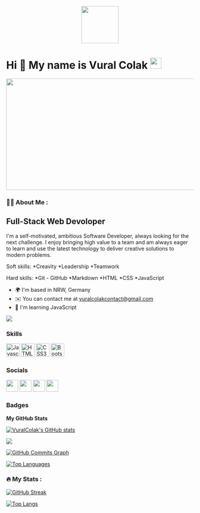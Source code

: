 <div id="header" align="center">
  <img src="https://media.giphy.com/media/M9gbBd9nbDrOTu1Mqx/giphy.gif" width="100"/>
</div>
 <div id="badges" align="center">
  
 
 
</div>
<div id="badges" align="center" >
 <img src="https://komarev.com/ghpvc/?username=VuralColak&style=flat-square&color=blue" alt=""/>

  </div>
 
 <h1>
  Hi 👋 My name is Vural Colak
  <img src="https://media.giphy.com/media/hvRJCLFzcasrR4ia7z/giphy.gif" width="30px"/>
</h1>
 
  <div align="center">
  <img src="https://media.giphy.com/media/dWesBcTLavkZuG35MI/giphy.gif" width="600" height="300"/>
</div>

### :man_technologist: About Me :
Full-Stack Web Devoloper
------------------------

I'm a self-motivated, ambitious Software Developer, always looking for the next challenge. I enjoy bringing high value to a team and am always eager to learn and use the latest technology to deliver creative solutions to modern problems.

Soft skills: \*Creavity \*Leadership \*Teamwork

Hard skills: \*Git - GitHub \*Markdown \*HTML \*CSS \*JavaScript

* 🌍  I'm based in NRW, Germany
* ✉️  You can contact me at [vuralcolakcontact@gmail.com](mailto:vuralcolakcontact@gmail.com)
* 🧠  I'm learning JavaScript

<a href="https://www.github.com/VuralColak" target="_blank" rel="noreferrer"><img
src="https://img.shields.io/github/followers/VuralColak?logo=github&style=for-the-badge&color=0891b2&labelColor=1c1917" /></a>

### Skills

<p align="left">
<a href="https://developer.mozilla.org/en-US/docs/Web/JavaScript" target="_blank" rel="noreferrer"><img src="https://raw.githubusercontent.com/danielcranney/readme-generator/main/public/icons/skills/javascript-colored.svg" width="36" height="36" alt="Javascript" /></a>
<a href="https://developer.mozilla.org/en-US/docs/Glossary/HTML5" target="_blank" rel="noreferrer"><img src="https://raw.githubusercontent.com/danielcranney/readme-generator/main/public/icons/skills/html5-colored.svg" width="36" height="36" alt="HTML5" /></a>
<a href="https://www.w3.org/TR/CSS/#css" target="_blank" rel="noreferrer"><img src="https://raw.githubusercontent.com/danielcranney/readme-generator/main/public/icons/skills/css3-colored.svg" width="36" height="36" alt="CSS3" /></a>
<a href="https://getbootstrap.com/" target="_blank" rel="noreferrer"><img src="https://raw.githubusercontent.com/danielcranney/readme-generator/main/public/icons/skills/bootstrap-colored.svg" width="36" height="36" alt="Bootstrap" /></a>
</p>

### Socials

<p align="left"> <a href="https://www.twitter.com/uzayvebilimtr" target="_blank" rel="noreferrer"><img src="https://raw.githubusercontent.com/danielcranney/readme-generator/main/public/icons/socials/twitter.svg" width="32" height="32" /></a> <a href="https://www.github.com/VuralColak" target="_blank" rel="noreferrer"><img src="https://raw.githubusercontent.com/danielcranney/readme-generator/main/public/icons/socials/github.svg" width="32" height="32" /></a> <a href="http://www.instagram.com/uzaybilim" target="_blank" rel="noreferrer"><img src="https://raw.githubusercontent.com/danielcranney/readme-generator/main/public/icons/socials/instagram.svg" width="32" height="32" /></a> <a href="https://www.linkedin.com/in/" target="_blank" rel="noreferrer"><img src="https://raw.githubusercontent.com/danielcranney/readme-generator/main/public/icons/socials/linkedin.svg" width="32" height="32" /></a></p>

### Badges

<b>My GitHub Stats</b>

<a href="http://www.github.com/VuralColak"><img src="https://github-readme-stats.vercel.app/api?username=VuralColak&show_icons=true&hide=&count_private=true&title_color=0891b2&text_color=ffffff&icon_color=0891b2&bg_color=1c1917&hide_border=true&show_icons=true" alt="VuralColak's GitHub stats" /></a>

<a href="http://www.github.com/VuralColak"><img src="https://github-readme-streak-stats.herokuapp.com/?user=VuralColak&stroke=ffffff&background=1c1917&ring=0891b2&fire=0891b2&currStreakNum=ffffff&currStreakLabel=0891b2&sideNums=ffffff&sideLabels=ffffff&dates=ffffff&hide_border=true" /></a>

<a href="http://www.github.com/VuralColak"><img src="https://activity-graph.herokuapp.com/graph?username=VuralColak&bg_color=1c1917&color=ffffff&line=0891b2&point=ffffff&area_color=1c1917&area=true&hide_border=true&custom_title=GitHub%20Commits%20Graph" alt="GitHub Commits Graph" /></a>

<a href="https://github.com/VuralColak" align="left"><img src="https://github-readme-stats.vercel.app/api/top-langs/?username=VuralColak&langs_count=10&title_color=0891b2&text_color=ffffff&icon_color=0891b2&bg_color=1c1917&hide_border=true&locale=en&custom_title=Top%20%Languages" alt="Top Languages" /></a>
 
### :fire: My Stats :

[![GitHub Streak](http://github-readme-streak-stats.herokuapp.com?user=VuralColak&theme=dark&background=000000)](https://git.io/streak-stats)

[![Top Langs](https://github-readme-stats.vercel.app/api/top-langs/?username=VuralColak&layout=compact&theme=vision-friendly-dark)](https://github.com/anuraghazra/github-readme-stats)
 
